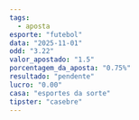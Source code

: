 ```yaml
---
tags:
  - aposta
esporte: "futebol"
data: "2025-11-01"
odd: "3.22"
valor_apostado: "1.5"
porcentagem_da_aposta: "0.75%"
resultado: "pendente"
lucro: "0.00"
casa: "esportes da sorte"
tipster: "casebre"
---
```

